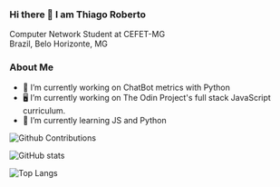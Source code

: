 ### Hi there 👋 I am Thiago Roberto 

Computer Network Student at CEFET-MG<br>
Brazil, Belo Horizonte, MG


### About Me
- 🔭 I’m currently working on ChatBot metrics with Python
- 🖥️ I’m currently working on The Odin Project's full stack JavaScript curriculum.
- 🌱 I’m currently learning JS and Python



![Github Contributions](https://github-readme-streak-stats.herokuapp.com/?user=supertgo)

![GitHub stats](https://github-readme-stats.vercel.app/api?username=supertgo&show_icons=true&theme=buefy)

![Top Langs](https://github-readme-stats.vercel.app/api/top-langs/?username=supertgo&theme=vue)

